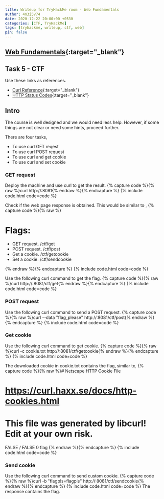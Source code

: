 ```yaml
---
title: Writeup for TryHackMe room - Web Fundamentals
author: 4n3i5v74
date: 2020-12-22 20:00:00 +0530
categories: [CTF, TryHackMe]
tags: [tryhackme, writeup, ctf, web]
pin: false
---
```



## [Web Fundamentals](https://tryhackme.com/room/webfundamentals){:target="_blank"}


## Task 5 - CTF

Use these links as references.
- [Curl Reference](https://catonmat.net/cookbooks/curl){:target="_blank"}
- [HTTP Status Codes](https://developer.mozilla.org/en-US/docs/Web/HTTP/Status){:target="_blank"}


## Intro

The course is well designed and we would need less help. However, if some things are not clear or need some hints, proceed further.

There are four tasks,
- To use curl GET reqest
- To use curl POST request
- To use curl and get cookie
- To use curl and set cookie


### GET request

Deploy the machine and use curl to get the result.
{% capture code %}{% raw %}curl http://<ip>:8081{% endraw %}{% endcapture %} {% include code.html code=code %}

Check if the web page response is obtained. This would be similar to ,
{% capture code %}{% raw %}<!DOCTYPE html>
<html>
<head>
    <meta charset="utf-8">
    <meta http-equiv="X-UA-Compatible" content="IE=edge">
    <title>Page Title</title>
    <meta name="viewport" content="width=device-width, initial-scale=1">
    <link rel="stylesheet" type="text/css" media="screen" href="main.css">
    <script src="main.js"></script>
</head>
<body>
    <h1>Flags:</h1>
    <ul>
        <li>GET request. /ctf/get</li>
        <li>POST request. /ctf/post</li>
        <li>Get a cookie. /ctf/getcookie</li>
        <li>Set a cookie. /ctf/sendcookie</li>
    </ul>
</body>
</html>{% endraw %}{% endcapture %} {% include code.html code=code %}

Use the following curl command to get the flag.
{% capture code %}{% raw %}curl http://<ip>:8081/ctf/get{% endraw %}{% endcapture %} {% include code.html code=code %}


### POST request

Use the following curl command to send a POST request.
{% capture code %}{% raw %}curl --data "flag_please" http://<ip>:8081/ctf/post{% endraw %}{% endcapture %} {% include code.html code=code %}


### Get cookie

Use the following curl command to get cookie.
{% capture code %}{% raw %}curl -c cookie.txt http://<ip>:8081/ctf/getcookie{% endraw %}{% endcapture %} {% include code.html code=code %}

The downloaded cookie in cookie.txt contains the flag, similar to,
{% capture code %}{% raw %}# Netscape HTTP Cookie File
# https://curl.haxx.se/docs/http-cookies.html
# This file was generated by libcurl! Edit at your own risk.
<ip>     FALSE   /       FALSE   0       flag    <flag>{% endraw %}{% endcapture %} {% include code.html code=code %}


### Send cookie

Use the following curl command to send custom cookie.
{% capture code %}{% raw %}curl -b "flagpls=flagpls" http://<ip>:8081/ctf/sendcookie{% endraw %}{% endcapture %} {% include code.html code=code %}
The response contains the flag.

